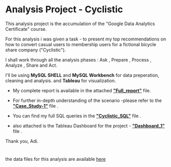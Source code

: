 # Analysis Project - Cyclistic

This analysis project is the accumulation of the "Google Data Analytics Certificate" course.

For this analysis i was given a task - to present my top recommendations on how to convert casual users to membership users for a fictional bicycle share company ("Cyclistic").

I shall work through all the analysis phases : Ask , Prepare , Process , Analyze , Share and Act.

I'll be using **MySQL SHELL** and **MySQL Workbench** for data preperation, cleaning and analysis. and **Tableau** for visualization.

- My complete report is available in the attached [**"Full_report"**](Full_report.pdf) file.

- For further in-depth understanding of the scenario -please refer to the [**"Case_Study-1"**](Case-Study-1.pdf) file .

- You can find my full SQL queries in the [**"Cyclistic_SQL"**](Cyclistic_SQL.sql) file .

- also attached is the Tableau Dashboard for the project - [**"Dashboard_1"**](Dashboard_1.png) file .

Thank you, Adi.


#



the data files for this analysis are available [here](https://divvy-tripdata.s3.amazonaws.com/index.html)




